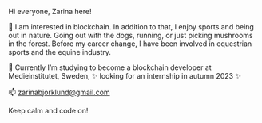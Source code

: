    Hi everyone, Zarina here!

👀 I am interested in blockchain. In addition to that, I enjoy sports and being out in nature. 
     Going out with the dogs, running, or just picking mushrooms in the forest. 
     Before my career change, I have been involved in equestrian sports and the equine industry. 
     
🌱 Currently I’m studying to become a blockchain developer at Medieinstitutet, Sweden,
            ✨ looking for an internship in autumn 2023 ✨

📫   zarinabjorklund@gmail.com

   Keep calm and code on!
